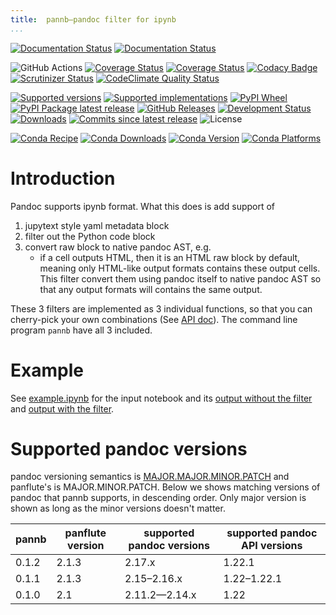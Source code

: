 ```yaml
---
title:	pannb—pandoc filter for ipynb
...
```


[![Documentation Status](https://readthedocs.org/projects/pannb/badge/?version=latest)](https://pannb.readthedocs.io/en/latest/?badge=latest&style=plastic)
[![Documentation Status](https://github.com/ickc/pannb/workflows/GitHub%20Pages/badge.svg)](https://ickc.github.io/pannb)

![GitHub Actions](https://github.com/ickc/pannb/workflows/Python%20package/badge.svg)
[![Coverage Status](https://codecov.io/gh/ickc/pannb/branch/master/graphs/badge.svg?branch=master)](https://codecov.io/github/ickc/pannb)
[![Coverage Status](https://coveralls.io/repos/ickc/pannb/badge.svg?branch=master&service=github)](https://coveralls.io/r/ickc/pannb)
[![Codacy Badge](https://app.codacy.com/project/badge/Grade/7e7a6e8e440149aaa6358884efa941b0)](https://www.codacy.com/gh/ickc/pannb/dashboard?utm_source=github.com&amp;utm_medium=referral&amp;utm_content=ickc/pannb&amp;utm_campaign=Badge_Grade)
[![Scrutinizer Status](https://img.shields.io/scrutinizer/quality/g/ickc/pannb/master.svg)](https://scrutinizer-ci.com/g/ickc/pannb/)
[![CodeClimate Quality Status](https://codeclimate.com/github/ickc/pannb/badges/gpa.svg)](https://codeclimate.com/github/ickc/pannb)

[![Supported versions](https://img.shields.io/pypi/pyversions/pannb.svg)](https://pypi.org/project/pannb)
[![Supported implementations](https://img.shields.io/pypi/implementation/pannb.svg)](https://pypi.org/project/pannb)
[![PyPI Wheel](https://img.shields.io/pypi/wheel/pannb.svg)](https://pypi.org/project/pannb)
[![PyPI Package latest release](https://img.shields.io/pypi/v/pannb.svg)](https://pypi.org/project/pannb)
[![GitHub Releases](https://img.shields.io/github/tag/ickc/pannb.svg?label=github+release)](https://github.com/ickc/pannb/releases)
[![Development Status](https://img.shields.io/pypi/status/pannb.svg)](https://pypi.python.org/pypi/pannb/)
[![Downloads](https://img.shields.io/pypi/dm/pannb.svg)](https://pypi.python.org/pypi/pannb/)
[![Commits since latest release](https://img.shields.io/github/commits-since/ickc/pannb/v0.1.3.svg)](https://github.com/ickc/pannb/compare/v0.1.3...master)
![License](https://img.shields.io/pypi/l/pannb.svg)

[![Conda Recipe](https://img.shields.io/badge/recipe-pannb-green.svg)](https://anaconda.org/conda-forge/pannb)
[![Conda Downloads](https://img.shields.io/conda/dn/conda-forge/pannb.svg)](https://anaconda.org/conda-forge/pannb)
[![Conda Version](https://img.shields.io/conda/vn/conda-forge/pannb.svg)](https://anaconda.org/conda-forge/pannb)
[![Conda Platforms](https://img.shields.io/conda/pn/conda-forge/pannb.svg)](https://anaconda.org/conda-forge/pannb)

# Introduction

Pandoc supports ipynb format. What this does is add support of

1. jupytext style yaml metadata block
2. filter out the Python code block
3. convert raw block to native pandoc AST, e.g.
    - if a cell outputs HTML, then it is an HTML raw block by default, meaning only HTML-like output formats contains these output cells. This filter convert them using pandoc itself to native pandoc AST so that any output formats will contains the same output.

These 3 filters are implemented as 3 individual functions, so that you can cherry-pick your own combinations (See [API doc](https://ickc.github.io/pannb/api/pannb/)). The command line program `pannb` have all 3 included.

# Example

See [example.ipynb](https://github.com/ickc/pannb/blob/master/docs/example.ipynb) for the input notebook and its [output without the filter](https://ickc.github.io/pannb/example/) and [output with the filter](https://ickc.github.io/pannb/example-output/).

# Supported pandoc versions

pandoc versioning semantics is [MAJOR.MAJOR.MINOR.PATCH](https://pvp.haskell.org) and panflute's is MAJOR.MINOR.PATCH. Below we shows matching versions of pandoc that pannb supports, in descending order. Only major version is shown as long as the minor versions doesn't matter.

| pannb | panflute version | supported pandoc versions | supported pandoc API versions |
| ----- | ---------------- | ------------------------- | ----------------------------- |
| 0.1.2 | 2.1.3            | 2.17.x                    | 1.22.1                        |
| 0.1.1 | 2.1.3            | 2.15–2.16.x               | 1.22–1.22.1                   |
| 0.1.0 | 2.1              | 2.11.2—2.14.x             | 1.22                          |
